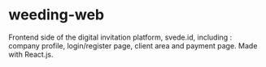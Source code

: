 # weeding-web
Frontend side of the digital invitation platform, svede.id, including : company profile, login/register page, client area and payment page. Made with React.js.

